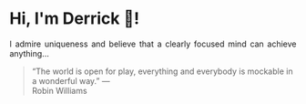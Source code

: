 # Hi, I'm Derrick 👋!
<p align="justify">I admire uniqueness and believe that a clearly focused mind can achieve anything...</p> 
<!-- #quote-start -->
<blockquote>&ldquo;The world is open for play, everything and everybody is mockable in a wonderful way.&rdquo; &mdash; <footer>Robin Williams</footer></blockquote>
<!-- #quote-end -->
